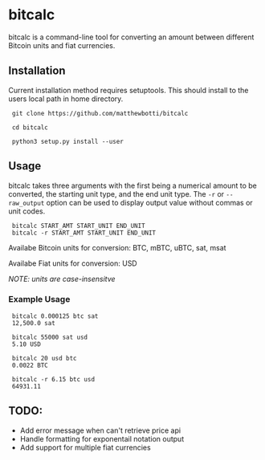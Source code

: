 # bitcalc

bitcalc is a command-line tool for converting an amount between
different Bitcoin units and fiat currencies.

## Installation

Current installation method requires setuptools.
This should install to the users local path in home directory.

```
 git clone https://github.com/matthewbotti/bitcalc
 
 cd bitcalc

 python3 setup.py install --user
```

## Usage

bitcalc takes three arguments with the first being a 
numerical amount to be converted, the starting unit type, 
and the end unit type. The `-r` or `--raw_output` option
can be used to display output value without commas or
unit codes.

``` 
 bitcalc START_AMT START_UNIT END_UNIT
 bitcalc -r START_AMT START_UNIT END_UNIT
```

Availabe Bitcoin units for conversion: BTC, mBTC, uBTC, sat, msat

Availabe Fiat units for conversion: USD

*NOTE: units are case-insensitve*

### Example Usage

```
 bitcalc 0.000125 btc sat
 12,500.0 sat

 bitcalc 55000 sat usd
 5.10 USD 

 bitcalc 20 usd btc
 0.0022 BTC

 bitcalc -r 6.15 btc usd
 64931.11
```

## TODO:

* Add error message when can't retrieve price api
* Handle formatting for exponentail notation output 
* Add support for multiple fiat currencies

